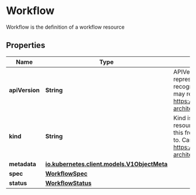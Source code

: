 

# Workflow

Workflow is the definition of a workflow resource
## Properties

Name | Type | Description | Notes
------------ | ------------- | ------------- | -------------
**apiVersion** | **String** | APIVersion defines the versioned schema of this representation of an object. Servers should convert recognized schemas to the latest internal value, and may reject unrecognized values. More info: https://git.io.k8s.community/contributors/devel/sig-architecture/api-conventions.md#resources |  [optional]
**kind** | **String** | Kind is a string value representing the REST resource this object represents. Servers may infer this from the endpoint the client submits requests to. Cannot be updated. In CamelCase. More info: https://git.io.k8s.community/contributors/devel/sig-architecture/api-conventions.md#types-kinds |  [optional]
**metadata** | [**io.kubernetes.client.models.V1ObjectMeta**](io.kubernetes.client.models.V1ObjectMeta.md) |  | 
**spec** | [**WorkflowSpec**](WorkflowSpec.md) |  | 
**status** | [**WorkflowStatus**](WorkflowStatus.md) |  |  [optional]



